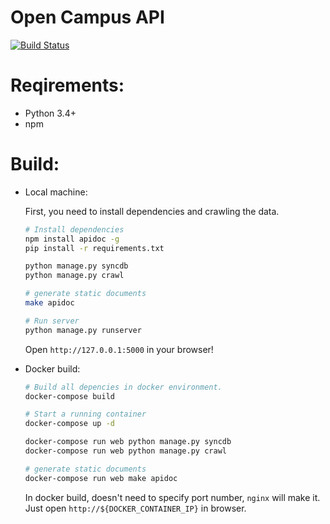 # Open Campus API
[![Build Status](https://travis-ci.org/Tri-Try/REST.svg?branch=master)](https://travis-ci.org/Tri-Try/REST)
# Reqirements:
  - Python 3.4+
  - npm

# Build:
- Local machine:

  First, you need to install dependencies and crawling the data.

  ```bash
  # Install dependencies
  npm install apidoc -g
  pip install -r requirements.txt

  python manage.py syncdb
  python manage.py crawl

  # generate static documents
  make apidoc

  # Run server
  python manage.py runserver
  ```
  
  Open `http://127.0.0.1:5000` in your browser!

- Docker build:
  ```bash
  # Build all depencies in docker environment.
  docker-compose build

  # Start a running container
  docker-compose up -d

  docker-compose run web python manage.py syncdb
  docker-compose run web python manage.py crawl

  # generate static documents
  docker-compose run web make apidoc
  ```

  In docker build, doesn't need to specify port number, `nginx` will make it.
  Just open `http://${DOCKER_CONTAINER_IP}` in browser.
